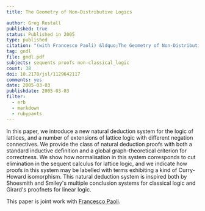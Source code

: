 ```yaml
---
title: The Geometry of Non-Distributive Logics

author: Greg Restall
published: true
status: Published in 2005
type: published
citation: "(with Francesco Paoli) &ldquo;The Geometry of Non-Distributive Logics&rdquo;, <em>Journal of Symbolic Logic</em> 70:4 (2005) 1108--1126."
tag: gndl
file: gndl.pdf
subjects: sequents proofs non-classical_logic
count: 38
doi: 10.2178/jsl/1129642117
comments: yes
date: 2005-03-03
publishdate: 2005-03-03
filter:
  - erb
  - markdown
  - rubypants
---
```

In this paper, we introduce a new natural deduction system for the logic of lattices, and a number of extensions of lattice logic with different negation connectives.  We provide the class of natural deduction proofs with both a standard inductive definition and a global graph-theoretical criterion for correctness.  We show how normalisation in this system corresponds to cut elimination in the sequent calculus for lattice logic, and we indicate how proofs in this system may be labelled with terms exhibiting a kind of Curry-Howard isomorphism. This natural deduction system is inspired both by Shoesmith and Smiley's multiple conclusion systems for classical logic and Girard's proofnets for linear logic.

This paper is joint work with <a href="http://www.unica.it/~paoli/">Francesco Paoli</a>.